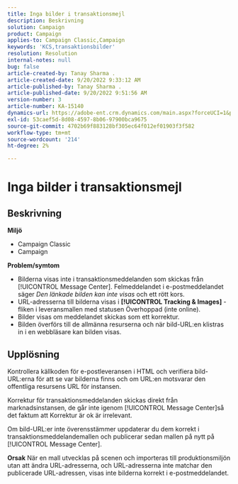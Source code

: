 ```yaml
---
title: Inga bilder i transaktionsmejl
description: Beskrivning
solution: Campaign
product: Campaign
applies-to: Campaign Classic,Campaign
keywords: 'KCS,transaktionsbilder'
resolution: Resolution
internal-notes: null
bug: false
article-created-by: Tanay Sharma .
article-created-date: 9/20/2022 9:33:12 AM
article-published-by: Tanay Sharma .
article-published-date: 9/20/2022 9:51:56 AM
version-number: 3
article-number: KA-15140
dynamics-url: https://adobe-ent.crm.dynamics.com/main.aspx?forceUCI=1&pagetype=entityrecord&etn=knowledgearticle&id=961ae13a-c738-ed11-9db1-002248086735
exl-id: 53caef5d-8d08-4597-8b06-97900bca9675
source-git-commit: 4702b69f883128bf305ec64f012ef01903f3f582
workflow-type: tm+mt
source-wordcount: '214'
ht-degree: 2%

---
```


# Inga bilder i transaktionsmejl

## Beskrivning

<b>Miljö</b>
- Campaign Classic
- Campaign



<b>Problem/symtom</b>
- Bilderna visas inte i transaktionsmeddelanden som skickas från [!UICONTROL Message Center]. Felmeddelandet i e-postmeddelandet säger *Den länkade bilden kan inte visas* och ett rött kors.
- URL-adresserna till bilderna visas i <b>[!UICONTROL Tracking & Images]</b> -fliken i leveransmallen med statusen Överhoppad (inte online).
- Bilder visas om meddelandet skickas som ett korrektur.
- Bilden överförs till de allmänna resurserna och när bild-URL:en klistras in i en webbläsare kan bilden visas.



## Upplösning






Kontrollera källkoden för e-postleveransen i HTML och verifiera bild-URL:erna för att se var bilderna finns och om URL:en motsvarar den offentliga resursens URL för instansen.



Korrektur för transaktionsmeddelanden skickas direkt från marknadsinstansen, de går inte igenom [!UICONTROL Message Center]så det faktum att Korrektur är ok är irrelevant.



Om bild-URL:er inte överensstämmer uppdaterar du dem korrekt i transaktionsmeddelandemallen och publicerar sedan mallen på nytt på [!UICONTROL Message Center].


<b>Orsak</b>
När en mall utvecklas på scenen och importeras till produktionsmiljön utan att ändra URL-adresserna, och URL-adresserna inte matchar den publicerade URL-adressen, visas inte bilderna korrekt i e-postmeddelandet.
